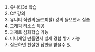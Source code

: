 1. 유니티3d 학습
2. C# 강의
3. 유니티 직원의(골드메탈) 강의 들으면서 실습
4. 그래픽 리소스 제공
5. 과제로 심화학습 가능
6. 미니게임 만들면서 실제 경험 쌓기 가능
7. 질문하면 친절한 답변을 받을수 있